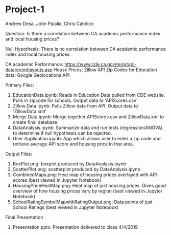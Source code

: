 # Project-1
Andrew Desa, John Palalia, Chris Catolico

Question: Is there a correlation between CA academic performance index and local housing prices?

Null Hypothesis: There is no correlation between CA academic performance index and local housing prices.

CA academic Performance: https://www.cde.ca.gov/re/pr/api-datarecordlayouts.asp
House Prices: Zillow API
Zip Codes for Education data: Google Geolocations API

Primary Files:
1. EducationData.ipynb: Reads in Education Data pulled from CDE website. Pulls in zipcode for schools. Output data to 'APIScores.csv'
2. Zillow Data.ipynb: Pulls Zillow data from API. Output data to 'ZillowData.xml'
3. Merge Data.ipynb: Merge together APIScores.csv and ZillowData.xml to create final database.
4. DataAnalysis.ipynb: Summarize data and run tests (regression/ANOVA) to determine if null hypothesis can be rejected.
5. User Application.ipynb: App which allows user to enter a zip code and retrieve average API score and housing price in that area.

Output Files:
1. BoxPlot.png: boxplot produced by DataAnalysis.ipynb
2. ScatterPlot.png: scatterplot produced by DataAnalysis.ipynb
3. CombinedMaps.png: Heat map of housing prices overlayed with API scores (best viewed in Jupyter Notebook)
4. HousingPriceHeatMap.png: Heat map of just housing prices. Gives good overview of how housing prices vary by region (best viewed in Jupyter Notebook)
5. SchoolRatingSymbolMapwithRatingOutput.png: Data points of just School Ratings (best viewed in Jupyter Notebook)

Final Presentation
1. Presentation.pptx: Presentation delivered to class 4/4/2019

